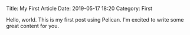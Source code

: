 Title: My First Article
Date: 2019-05-17 18:20
Category: First

Hello, world. This is my first post using Pelican. I'm excited to write some great content for you.

